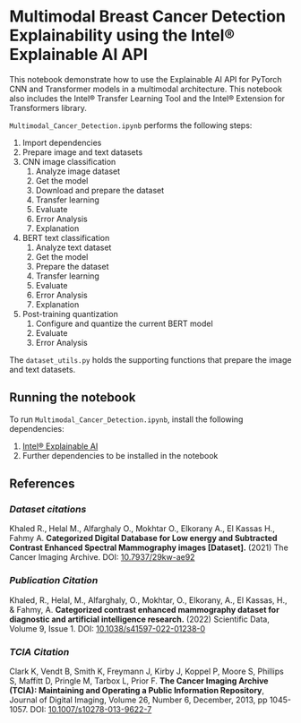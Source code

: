 # Multimodal Breast Cancer Detection Explainability using the Intel® Explainable AI  API

This notebook demonstrate how to use the Explainable AI API for PyTorch CNN and Transformer models in a multimodal architecture. This notebook also includes the Intel® Transfer Learning Tool and the Intel® Extension for Transformers library.

`Multimodal_Cancer_Detection.ipynb` performs the following steps:
1. Import dependencies
2. Prepare image and text datasets
3. CNN image classification
    1. Analyze image dataset
    2. Get the model
    3. Download and prepare the dataset
    4. Transfer learning
    5. Evaluate
    6. Error Analysis
    7. Explanation
4. BERT text classification
    1. Analyze text dataset
    2. Get the model
    3. Prepare the dataset
    4. Transfer learning
    5. Evaluate
    6. Error Analysis
    7. Explanation
5.  Post-training quantization
    1. Configure and quantize the current BERT model
    2. Evaluate
    3. Error Analysis


The `dataset_utils.py` holds the supporting functions that prepare the image and text datasets.

## Running the notebook

To run `Multimodal_Cancer_Detection.ipynb`, install the following dependencies:
1. [Intel® Explainable AI](https://github.com/IntelAI/intel-xai-tools)
2. Further dependencies to be installed in the notebook

## References

### _Dataset citations_
Khaled R., Helal M., Alfarghaly O., Mokhtar O., Elkorany A., El Kassas H., Fahmy A. <b>Categorized Digital Database for Low energy and Subtracted Contrast Enhanced Spectral Mammography images [Dataset].</b> (2021) The Cancer Imaging Archive. DOI:  [10.7937/29kw-ae92](https://doi.org/10.7937/29kw-ae92)

### _Publication Citation_
Khaled, R., Helal, M., Alfarghaly, O., Mokhtar, O., Elkorany, A., El Kassas, H., & Fahmy, A. <b>Categorized contrast enhanced mammography dataset for diagnostic and artificial intelligence research.</b> (2022) Scientific Data, Volume 9, Issue 1. DOI: [10.1038/s41597-022-01238-0](https://doi.org/10.1038/s41597-022-01238-0)

### _TCIA Citation_
Clark K, Vendt B, Smith K, Freymann J, Kirby J, Koppel P, Moore S, Phillips S, Maffitt D, Pringle M, Tarbox L, Prior F. <b>The Cancer Imaging Archive (TCIA): Maintaining and Operating a Public Information Repository</b>, Journal of Digital Imaging, Volume 26, Number 6, December, 2013, pp 1045-1057. DOI: [10.1007/s10278-013-9622-7](https://doi.org/10.1007/s10278-013-9622-7)
